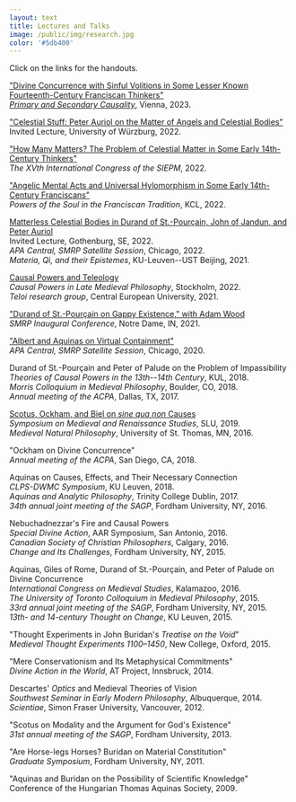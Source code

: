 ```yaml
---
layout: text
title: Lectures and Talks
image: /public/img/research.jpg
color: '#5db400'
---
```



Click on the links for the handouts.


<a href="{{ site.baseurl }}/1_research/handouts/230216_Handout_Vienna.pdf">"Divine Concurrence with Sinful Volitions in Some Lesser Known Fourteenth-Century Franciscan Thinkers"</a>
<br> <a href="https://philevents.org/event/fileDownload/106821?fileId=13609" target="_blank"> <i>Primary and Secondary Causality</i></a>, Vienna, 2023.


<a href="{{ site.baseurl }}/1_research/handouts/221122_Handout_Wb.pdf">"Celestial Stuff: Peter Auriol on the Matter of Angels and Celestial Bodies"</a>
<br> Invited Lecture, University of Würzburg, 2022.

<a href="{{ site.baseurl }}/1_research/handouts/220825_Handout_SIEPM.pdf">"How Many Matters? The Problem of Celestial Matter in Some Early 14th-Century Thinkers"</a>
<br> <i>The XVth International Congress of the SIEPM</i>, 2022.


<a href="{{ site.baseurl }}/1_research/handouts/220528_Handout_London.pdf">"Angelic Mental Acts and Universal Hylomorphism in Some Early 14th-Century Franciscans"</a>
<br> <i>Powers of the Soul in the Franciscan Tradition</i>, KCL, 2022.

<a href="{{ site.baseurl }}/1_research/handouts/220518_Handout_Gotheborg.pdf">Matterless Celestial Bodies in Durand of St.-Pourçain, John of Jandun, and Peter Auriol</a>
<br> Invited Lecture, Gothenburg, SE, 2022.
<br> <i>APA Central, SMRP Satellite Session</i>, Chicago, 2022. 
<br> <i>Materia, Qì, and their Epistemes</i>, KU-Leuven--UST Beijing, 2021.

<a href="{{ site.baseurl }}/1_research/handouts/220520_Handout_Stockholm.pdf">Causal Powers and Teleology</a>
<br> <i>Causal Powers in Late Medieval Philosophy</i>, Stockholm, 2022.
<br> <i>Teloi research group</i>, Central European University, 2021.

<a href="{{ site.baseurl }}/1_research/handouts/211014_Handout.pdf">"Durand of St.-Pourçain on Gappy Existence," with Adam Wood </a>
<br> <i>SMRP Inaugural Conference</i>, Notre Dame, IN, 2021.

<a href="{{ site.baseurl }}/1_research/handouts/200227_Handout.pdf">"Albert and Aquinas on Virtual Containment"</a>
<br> <i>APA Central, SMRP Satellite Session</i>, Chicago, 2020.

Durand of St.-Pourçain and Peter of Palude on the Problem of Impassibility 
<br> <i>Theories of Causal Powers in the 13th--14th Century</i>, KUL, 2018.
<br> <i>Morris Colloquium in Medieval Philosophy</i>, Boulder, CO, 2018.
<br> <i>Annual meeting of the ACPA</i>, Dallas, TX, 2017.

<a href="{{ site.baseurl }}/1_research/handouts/190617_Handout.pdf">Scotus, Ockham, and Biel on <i>sine qua non</i> Causes</a>
<br> <i>Symposium on Medieval and Renaissance Studies</i>, SLU, 2019.
<br> <i>Medieval Natural Philosophy</i>, University of St. Thomas, MN, 2016.


"Ockham on Divine Concurrence" 
<br> <i>Annual meeting of the ACPA</i>, San Diego, CA, 2018.


Aquinas on Causes, Effects, and Their Necessary Connection
<br> <i>CLPS-DWMC Symposium</i>, KU Leuven, 2018.
<br> <i>Aquinas and Analytic Philosophy</i>, Trinity College Dublin, 2017.
<br> <i>34th annual joint meeting of the SAGP</i>, Fordham University, NY, 2016.


Nebuchadnezzar's Fire and Causal Powers
<br> <i>Special Divine Action</i>, AAR Symposium, San Antonio, 2016.
<br> <i>Canadian Society of Christian Philosophers</i>, Calgary, 2016.
<br> <i>Change and Its Challenges</i>, Fordham University, NY, 2015.

Aquinas, Giles of Rome, Durand of St.-Pourçain, and Peter of Palude on Divine Concurrence
<br> <i>International Congress on Medieval Studies</i>, Kalamazoo, 2016.
<br> <i>The University of Toronto Colloquium in Medieval Philosophy</i>, 2015.
<br> <i>33rd annual joint meeting of the SAGP</i>, Fordham University,  NY, 2015.
<br> <i>13th- and 14-century Thought on Change</i>, KU Leuven, 2015.


"Thought Experiments in John Buridan's <i>Treatise on the Void</i>" 
<br> <i>Medieval Thought Experiments 1100–1450</i>, New College, Oxford, 2015.

"Mere Conservationism and Its Metaphysical Commitments" 
<br> <i>Divine Action in the World</i>, AT Project, Innsbruck, 2014.

Descartes' <i>Optics</i> and Medieval Theories of Vision
<br> <i>Southwest Seminar in Early Modern Philosophy</i>, Albuquerque, 2014.
<br> <i>Scientiae</i>, Simon Fraser University, Vancouver, 2012.


"Scotus on Modality and the Argument for God's Existence" 
<br> <i>31st annual meeting of the SAGP</i>, Fordham University, 2013.

"Are Horse-legs Horses? Buridan on Material Constitution" 
<br> <i>Graduate Symposium</i>, Fordham University, NY, 2011.

"Aquinas and Buridan on the Possibility of Scientific Knowledge" 
<br> Conference of the Hungarian Thomas Aquinas Society, 2009.


